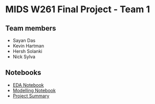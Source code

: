# MIDS W261 Final Project - Team 1

## Team members
* Sayan Das
* Kevin Hartman
* Hersh Solanki
* Nick Sylva


## Notebooks
* [EDA Notebook](airline_delays_and_weather_eda.py)
* [Modelling Notebook](airline_delays_and_weather_modelling.py)
* [Project Summary](airline_delays_and_weather_summary.py)
